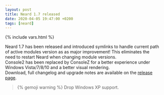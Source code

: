 ```yaml
---
layout: post
title: Neard 1.7 released
date: 2020-04-05 19:47:00 +0200
tags: [neard]
---
```

{% include vars.html %}

Neard 1.7 has been released and introduced symlinks to handle current path of active modules version as as major improvement! This eliminates the need to restart Neard when changing module versions.<br />
Console2 has been replaced by ConsoleZ for a better experience under Windows Vista/7/8/10 and a better visual rendering.<br />
Download, full changelog and upgrade notes are available on the [release page](/release/1.7/).

> {% gemoji warning %} Drop Windows XP support.
